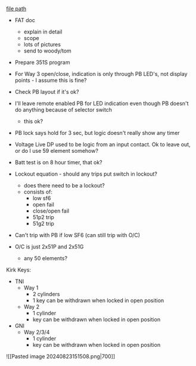 
[file path](<file:///C:\Users\jnetherton\G&W Electric Co\US-PowerGridAutomation - Documents\_Lazer\Camp Humphreys (KK Interlock) - 111321>)

- FAT doc
	- explain in detail
	- scope
	- lots of pictures
	- send to woody/tom
- Prepare 351S program

- For Way 3 open/close, indication is only through PB LED's, not display points - I assume this is fine?
- Check PB layout if it's ok?
- I'll leave remote enabled PB for LED indication even though PB doesn't do anything because of selector switch
	- this ok?
- PB lock says hold for 3 sec, but logic doesn't really show any timer
- Voltage Live DP used to be logic from an input contact. Ok to leave out, or do I use 59 element somehow?
- Batt test is on 8 hour timer, that ok?
- Lockout equation - should any trips put switch in lockout?
	- does there need to be a lockout?
	- consists of:
		- low sf6
		- open fail
		- close/open fail
		- 51p2 trip
		- 51g2 trip
- Can't trip with PB if low SF6 (can still trip with O/C)
- O/C is just 2x51P and 2x51G
	- any 50 elements?

Kirk Keys:
- TNI
	- Way 1
		- 2 cylinders
		- 1 key can be withdrawn when locked in open position
	- Way 2
		- 1 cylinder
		- key can be withdrawn when locked in open position
- GNI
	- Way 2/3/4
		- 1 cylinder
		- key can be withdrawn when locked in open position

![[Pasted image 20240823151508.png|700]]